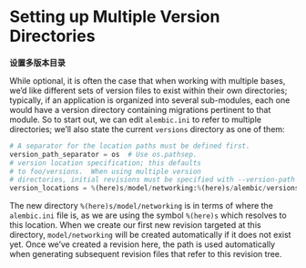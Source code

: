 # Setting up Multiple Version Directories

**设置多版本目录**

While optional, it is often the case that when working with multiple bases, we’d like different sets of version files to exist within their own directories; typically, if an application is organized into several sub-modules, each one would have a version directory containing migrations pertinent to that module. So to start out, we can edit `alembic.ini` to refer to multiple directories; we’ll also state the current `versions` directory as one of them:

```python
# A separator for the location paths must be defined first.
version_path_separator = os  # Use os.pathsep.
# version location specification; this defaults
# to foo/versions.  When using multiple version
# directories, initial revisions must be specified with --version-path
version_locations = %(here)s/model/networking:%(here)s/alembic/versions
```

The new directory `%(here)s/model/networking` is in terms of where the `alembic.ini` file is, as we are using the symbol `%(here)s` which resolves to this location. When we create our first new revision targeted at this directory, `model/networking` will be created automatically if it does not exist yet. Once we’ve created a revision here, the path is used automatically when generating subsequent revision files that refer to this revision tree.
